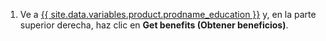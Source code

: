 1. Ve a [{{ site.data.variables.product.prodname_education }}](https://education.github.com) y, en la parte superior derecha, haz clic en **Get benefits (Obtener beneficios)**.
